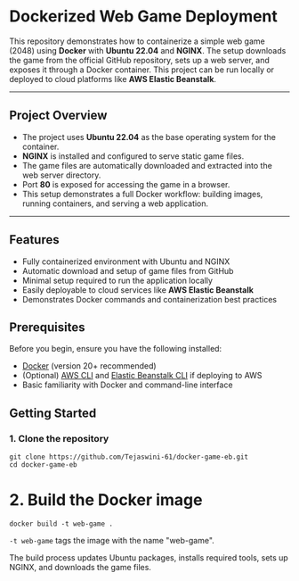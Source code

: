 # Dockerized Web Game Deployment

This repository demonstrates how to containerize a simple web game (2048) using **Docker** with **Ubuntu 22.04** and **NGINX**. The setup downloads the game from the official GitHub repository, sets up a web server, and exposes it through a Docker container. This project can be run locally or deployed to cloud platforms like **AWS Elastic Beanstalk**.

---

## Project Overview

- The project uses **Ubuntu 22.04** as the base operating system for the container.
- **NGINX** is installed and configured to serve static game files.
- The game files are automatically downloaded and extracted into the web server directory.
- Port **80** is exposed for accessing the game in a browser.
- This setup demonstrates a full Docker workflow: building images, running containers, and serving a web application.

---

## Features

- Fully containerized environment with Ubuntu and NGINX
- Automatic download and setup of game files from GitHub
- Minimal setup required to run the application locally
- Easily deployable to cloud services like **AWS Elastic Beanstalk**
- Demonstrates Docker commands and containerization best practices

## Prerequisites

Before you begin, ensure you have the following installed:

- [Docker](https://www.docker.com/get-started) (version 20+ recommended)
- (Optional) [AWS CLI](https://aws.amazon.com/cli/) and [Elastic Beanstalk CLI](https://docs.aws.amazon.com/elasticbeanstalk/latest/dg/eb-cli3-install.html) if deploying to AWS
- Basic familiarity with Docker and command-line interface


## Getting Started

### 1. Clone the repository

```
git clone https://github.com/Tejaswini-61/docker-game-eb.git
cd docker-game-eb
```

# 2. Build the Docker image

```
docker build -t web-game .
```

```-t web-game``` tags the image with the name "web-game".

The build process updates Ubuntu packages, installs required tools, sets up NGINX, and downloads the game files.


